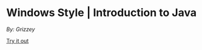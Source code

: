 ﻿# Windows Style | Introduction to Java

 *By: Grizzey*


[Try it out](https://grizzey.github.io/comprog1-java-windowsstyle/)